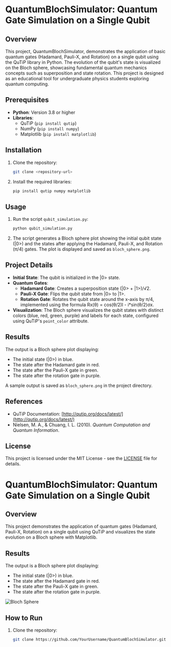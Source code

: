 # QuantumBlochSimulator: Quantum Gate Simulation on a Single Qubit

## Overview
This project, QuantumBlochSimulator, demonstrates the application of basic quantum gates (Hadamard, Pauli-X, and Rotation) on a single qubit using the QuTiP library in Python. The evolution of the qubit's state is visualized on the Bloch sphere, showcasing fundamental quantum mechanics concepts such as superposition and state rotation. This project is designed as an educational tool for undergraduate physics students exploring quantum computing.

## Prerequisites
- **Python**: Version 3.8 or higher
- **Libraries**:
  - QuTiP (`pip install qutip`)
  - NumPy (`pip install numpy`)
  - Matplotlib (`pip install matplotlib`)

## Installation
1. Clone the repository:
   ```bash
   git clone <repository-url>
   ```
2. Install the required libraries:
   ```bash
   pip install qutip numpy matplotlib
   ```

## Usage
1. Run the script `qubit_simulation.py`:
   ```bash
   python qubit_simulation.py
   ```
2. The script generates a Bloch sphere plot showing the initial qubit state (|0>) and the states after applying the Hadamard, Pauli-X, and Rotation (π/4) gates. The plot is displayed and saved as `bloch_sphere.png`.

## Project Details
- **Initial State**: The qubit is initialized in the |0> state.
- **Quantum Gates**:
  - **Hadamard Gate**: Creates a superposition state (|0> + |1>)/√2.
  - **Pauli-X Gate**: Flips the qubit state from |0> to |1>.
  - **Rotation Gate**: Rotates the qubit state around the x-axis by π/4, implemented using the formula Rx(θ) = cos(θ/2)I - i*sin(θ/2)σx.
- **Visualization**: The Bloch sphere visualizes the qubit states with distinct colors (blue, red, green, purple) and labels for each state, configured using QuTiP's `point_color` attribute.

## Results
The output is a Bloch sphere plot displaying:
- The initial state (|0>) in blue.
- The state after the Hadamard gate in red.
- The state after the Pauli-X gate in green.
- The state after the rotation gate in purple.

A sample output is saved as `bloch_sphere.png` in the project directory.

## References
- QuTiP Documentation: [http://qutip.org/docs/latest/](http://qutip.org/docs/latest/)
- Nielsen, M. A., & Chuang, I. L. (2010). *Quantum Computation and Quantum Information*.

## License
This project is licensed under the MIT License - see the [LICENSE](LICENSE) file for details.
# QuantumBlochSimulator: Quantum Gate Simulation on a Single Qubit

## Overview
This project demonstrates the application of quantum gates (Hadamard, Pauli-X, Rotation) on a single qubit using QuTiP and visualizes the state evolution on a Bloch sphere with Matplotlib.

## Results
The output is a Bloch sphere plot displaying:
- The initial state (|0>) in blue.
- The state after the Hadamard gate in red.
- The state after the Pauli-X gate in green.
- The state after the rotation gate in purple.

![Bloch Sphere](/blob/main/bloch_sphere.png)

## How to Run
1. Clone the repository:
   ```bash
   git clone https://github.com/YourUsername/QuantumBlochSimulator.git
